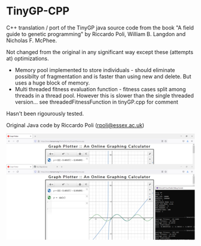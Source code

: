 # TinyGP-CPP
C++ translation / port of the TinyGP java source code from the book "A field guide to genetic programming" by Riccardo Poli, William B. Langdon and Nicholas F. McPhee.

Not changed from the original in any significant way except these (attempts at) optimizations.
- Memory pool implemented to store individuals - should eliminate possibilty of fragmentation and is faster than using new and delete. But uses a huge block of memory.
- Multi threaded fitness evaluation function - fitness cases split among threads in a thread pool. However this is slower than the single threaded version... see        threadedFitnessFunction in tinyGP.cpp for comment

Hasn't been rigourously tested.

Original Java code by Riccardo Poli (rpoli@essex.ac.uk)

![alt text](https://github.com/JimMarshall35/TinyGP-CPP/blob/main/fitness_2_44.png?raw=true)
